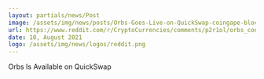 ```yaml
---
layout: partials/news/Post
image: /assets/img/news/posts/Orbs-Goes-Live-on-QuickSwap-coingape-blockonomi.jpeg
url: https://www.reddit.com/r/CryptoCurrencies/comments/p2r1ol/orbs_continues_to_grow_its_presence_and_is_now/?context=3
date: 10, August 2021
logo: /assets/img/news/logos/reddit.png
---
```


Orbs Is Available on QuickSwap
